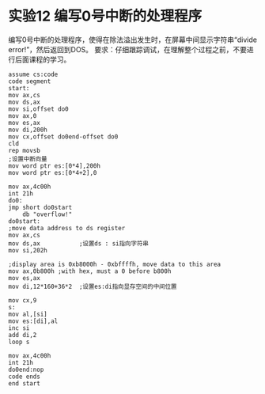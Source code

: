 # 实验12 编写0号中断的处理程序

编写0号中断的处理程序，使得在除法溢出发生时，在屏幕中间显示字符串“divide error!”，然后返回到DOS。
要求：仔细跟踪调试，在理解整个过程之前，不要进行后面课程的学习。

```assembly
assume cs:code
code segment
start:
mov ax,cs
mov ds,ax
mov si,offset do0
mov ax,0
mov es,ax
mov di,200h
mov cx,offset do0end-offset do0
cld
rep movsb
;设置中断向量
mov word ptr es:[0*4],200h
mov word ptr es:[0*4+2],0

mov ax,4c00h
int 21h
do0:
jmp short do0start
    db "overflow!"
do0start:
;move data address to ds register
mov ax,cs
mov ds,ax			;设置ds : si指向字符串
mov si,202h

;display area is 0xb8000h - 0xbffffh, move data to this area
mov ax,0b800h ;with hex, must a 0 before b800h
mov es,ax
mov di,12*160+36*2	;设置es:di指向显存空间的中间位置

mov cx,9
s:
mov al,[si]
mov es:[di],al
inc si
add di,2
loop s

mov ax,4c00h
int 21h
do0end:nop
code ends
end start

```

